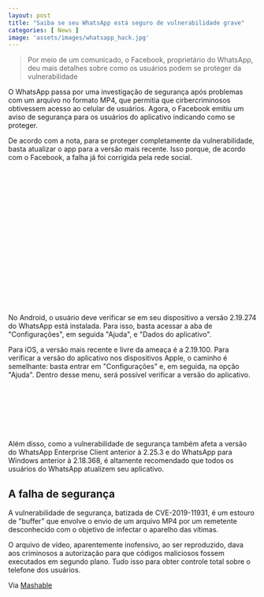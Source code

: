 ```yaml
---
layout: post
title: "Saiba se seu WhatsApp está seguro de vulnerabilidade grave"
categories: [ News ]
image: 'assets/images/whatsapp_hack.jpg'
---
```


> Por meio de um comunicado, o Facebook, proprietário do WhatsApp, deu mais detalhes sobre como os usuários podem se proteger da vulnerabilidade

O WhatsApp passa por uma investigação de segurança após problemas com um arquivo no formato MP4, que permitia que cirbercriminosos obtivessem acesso ao celular de usuários. Agora, o Facebook emitiu um aviso de segurança para os usuários do aplicativo indicando como se proteger.

De acordo com a nota, para se proteger completamente da vulnerabilidade, basta atualizar o app para a versão mais recente. Isso porque, de acordo com o Facebook, a falha já foi corrigida pela rede social.

<!-- QUADRADO -->
<script async src="//pagead2.googlesyndication.com/pagead/js/adsbygoogle.js"></script>
<ins class="adsbygoogle"
style="display:inline-block;width:336px;height:280px"
data-ad-client="ca-pub-2838251107855362"
data-ad-slot="5351066970"></ins>
<script>
(adsbygoogle = window.adsbygoogle || []).push({});
</script>

No Android, o usuário deve verificar se em seu dispositivo a versão 2.19.274 do WhatsApp está instalada. Para isso, basta acessar a aba de "Configurações", em seguida "Ajuda", e "Dados do aplicativo".

Para iOS, a versão mais recente e livre da ameaça é a 2.19.100. Para verificar a versão do aplicativo nos dispositivos Apple, o caminho é semelhante: basta entrar em "Configurações" e, em seguida, na opção "Ajuda". Dentro desse menu, será possível verificar a versão do aplicativo.

<!-- MINI ANÚNCIO -->
<script async src="//pagead2.googlesyndication.com/pagead/js/adsbygoogle.js"></script>
<!-- Games Root -->
<ins class="adsbygoogle"
style="display:inline-block;width:730px;height:95px"
data-ad-client="ca-pub-2838251107855362"
data-ad-slot="5351066970"></ins>
<script>
(adsbygoogle = window.adsbygoogle || []).push({});
</script>

Além disso, como a vulnerabilidade de segurança também afeta a versão do WhatsApp Enterprise Client anterior à 2.25.3 e do WhatsApp para Windows anterior à 2.18.368, é altamente recomendado que todos os usuários do WhatsApp atualizem seu aplicativo.

## A falha de segurança  

A vulnerabilidade de segurança, batizada de CVE-2019-11931, é um estouro de "buffer" que envolve o envio de um arquivo MP4 por um remetente desconhecido com o objetivo de infectar o aparelho das vítimas.

O arquivo de vídeo, aparentemente inofensivo, ao ser reproduzido, dava aos criminosos a autorização para que códigos maliciosos fossem executados em segundo plano. Tudo isso para obter controle total sobre o telefone dos usuários.

<!-- RETANGULO LARGO 2 -->
<script async src="//pagead2.googlesyndication.com/pagead/js/adsbygoogle.js"></script>
<ins class="adsbygoogle"
style="display:block; text-align:center;"
data-ad-layout="in-article"
data-ad-format="fluid"
data-ad-client="ca-pub-2838251107855362"
data-ad-slot="8549252987"></ins>
<script>
(adsbygoogle = window.adsbygoogle || []).push({});
</script>

Via [Mashable](https://in.mashable.com/tech/8799/whatsapp-alert-heres-how-to-check-if-youre-safe-on-whatsapp)
